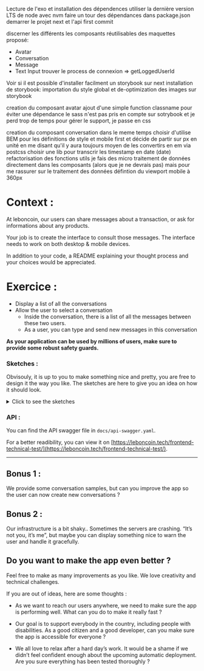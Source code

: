 Lecture de l'exo et installation des dépendences
utiliser la dernière version LTS de node avec nvm
faire un tour des dépendances dans package.json
demarrer le projet next et l'api
first commit

discerner les différents les composants réutilisables des maquettes proposé:
- Avatar
- Conversation
- Message
- Text Input
trouver le process de connexion => getLoggedUserId

Voir si il est possible d'installer facilment un storybook sur next
installation de storybook: importation du style global et de-optimization des images sur storybook

creation du composant avatar
ajout d'une simple function classname pour éviter une dépendance
le sass n'est pas pris en compte sur sotrybook et je perd trop de temps pour gérer le support, je passe en css

creation du composant conversation
dans le meme temps choisir d'utilise BEM pour les définitions de style et mobile first et décide de partir sur px en unité en me disant qu'il y aura toujours moyen de les convertirs en em via postcss
choisir une lib pour transcrir les timestamp en date (date)
refactorisation des fonctions utils
je fais des micro traitement de données directement dans les composants (alors que je ne devrais pas) mais pour me rassurer sur le traitement des données
défintion du viewport mobile à 360px

# Context :

At leboncoin, our users can share messages about a transaction, or ask for informations about any products.

Your job is to create the interface to consult those messages.
The interface needs to work on both desktop & mobile devices.

In addition to your code, a README explaining your thought process and your choices would be appreciated.

# Exercice :

- Display a list of all the conversations
- Allow the user to select a conversation
  - Inside the conversation, there is a list of all the messages between these two users.
  - As a user, you can type and send new messages in this conversation

**As your application can be used by millions of users, make sure to provide some robust safety guards.**

### Sketches :

Obvisouly, it is up to you to make something nice and pretty, you are free to design it the way you like. The sketches are here to give you an idea on how it should look.

<details>
  <summary>Click to see the sketches</summary>
  
Mobile list :

![](./sketches/list-mobile.jpg)

Desktop list :

![](./sketches/list-desktop.jpg)

Mobile conversation :

![](./sketches/conv-mobile.jpg)

Desktop conversation :

![](./sketches/conv-desktop.jpg)

</details>

### API :

You can find the API swagger file in `docs/api-swagger.yaml`.

For a better readibility, you can view it on [https://leboncoin.tech/frontend-technical-test/](https://leboncoin.tech/frontend-technical-test/).

---

## Bonus 1 :

We provide some conversation samples, but can you improve the app so the user can now create new conversations ?

## Bonus 2 :

Our infrastructure is a bit shaky.. Sometimes the servers are crashing. “It’s not you, it’s me”, but maybe you can display something nice to warn the user and handle it gracefully.

## Do you want to make the app even better ?

Feel free to make as many improvements as you like.
We love creativity and technical challenges.

If you are out of ideas, here are some thoughts :

- As we want to reach our users anywhere, we need to make sure the app is performing well. What can you do to make it really fast ?

- Our goal is to support everybody in the country, including people with disabilities. As a good citizen and a good developer, can you make sure the app is accessible for everyone ?

- We all love to relax after a hard day’s work. It would be a shame if we didn’t feel confident enough about the upcoming automatic deployment. Are you sure everything has been tested thoroughly ?
